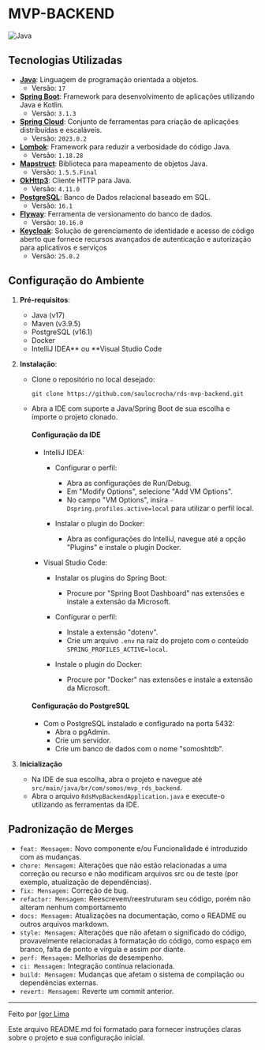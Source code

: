 # MVP-BACKEND

![Java](https://img.shields.io/badge/java-%23ED8B00.svg?style=for-the-badge&logo=openjdk&logoColor=white)

## Tecnologias Utilizadas

- **[Java](https://www.java.com/pt-BR/)**: Linguagem de programação orientada a objetos.
  - Versão: `17`
- **[Spring Boot](https://spring.io/projects/spring-boot)**: Framework para desenvolvimento de aplicações utilizando Java e Kotlin.
  - Versão: `3.1.3`
- **[Spring Cloud](https://spring.io/projects/spring-cloud)**: Conjunto de ferramentas para criação de aplicações distribuídas e escaláveis.
  - Versão: `2023.0.2`
- **[Lombok](https://projectlombok.org)**: Framework para reduzir a verbosidade do código Java.
  - Versão: `1.18.28`
- **[Mapstruct](https://mapstruct.org)**: Biblioteca para mapeamento de objetos Java.
  - Versão: `1.5.5.Final`
- **[OkHttp3](https://square.github.io/okhttp/)**: Cliente HTTP para Java.
  - Versão: `4.11.0`
- **[PostgreSQL](https://www.postgresql.org)**: Banco de Dados relacional baseado em SQL.
  - Versão: `16.1`
- **[Flyway](https://flywaydb.org)**: Ferramenta de versionamento do banco de dados.
  - Versão: `10.16.0`
- **[Keycloak](https://www.keycloak.org)**: Solução de gerenciamento de identidade e acesso de código aberto que fornece recursos avançados de autenticação e autorização para aplicativos e serviços
  - Versão: `25.0.2`

## Configuração do Ambiente

1. **Pré-requisitos**:
    - Java (v17)
    - Maven (v3.9.5)
    - PostgreSQL (v16.1)
    - Docker
    - IntelliJ IDEA** ou **Visual Studio Code

2. **Instalação**:

    - Clone o repositório no local desejado:
       ```
       git clone https://github.com/saulocrocha/rds-mvp-backend.git
       ```
    
    - Abra a IDE com suporte a Java/Spring Boot de sua escolha e importe o projeto clonado.

      #### Configuração da IDE
    
      - IntelliJ IDEA:
        
        - Configurar o perfil:
          - Abra as configurações de Run/Debug.
          - Em "Modify Options", selecione "Add VM Options".
          - No campo "VM Options", insira `-Dspring.profiles.active=local` para utilizar o perfil local.
        
        - Instalar o plugin do Docker:
          - Abra as configurações do IntelliJ, navegue até a opção "Plugins" e instale o plugin Docker.
        
      - Visual Studio Code:
        
        - Instalar os plugins do Spring Boot:
          - Procure por "Spring Boot Dashboard" nas extensões e instale a extensão da Microsoft.
        
        - Configurar o perfil:
          - Instale a extensão "dotenv".
          - Crie um arquivo `.env` na raiz do projeto com o conteúdo `SPRING_PROFILES_ACTIVE=local`.
        
        - Instale o plugin do Docker:
          - Procure por "Docker" nas extensões e instale a extensão da Microsoft.

      #### Configuração do PostgreSQL
      
      - Com o PostgreSQL instalado e configurado na porta 5432:
        - Abra o pgAdmin.
        - Crie um servidor.
        - Crie um banco de dados com o nome "somoshtdb".

3. **Inicialização**
    - Na IDE de sua escolha, abra o projeto e navegue até `src/main/java/br/com/somos/mvp_rds_backend`.
    - Abra o arquivo `RdsMvpBackendApplication.java` e execute-o utilizando as ferramentas da IDE.

## Padronização de Merges
 
- `feat: Mensagem:` Novo componente e/ou Funcionalidade é introduzido com as mudanças.
- `chore: Mensagem:`  Alterações que não estão relacionadas a uma correção ou recurso e não modificam arquivos src ou de teste (por exemplo, atualização de dependências).
- `fix: Mensagem:` Correção de bug.
- `refactor: Mensagem:` Reescrevem/reestruturam seu código, porém não alteram nenhum comportamento
- `docs: Mensagem:` Atualizações na documentação, como o README ou outros arquivos markdown.
- `style: Mensagem:` Alterações que não afetam o significado do código, provavelmente relacionadas à formatação do código, como espaço em branco, falta de ponto e vírgula e assim por diante.
- `perf: Mensagem:` Melhorias de desempenho.
- `ci: Mensagem:` Integração contínua relacionada.
- `build: Mensagem:` Mudanças que afetam o sistema de compilação ou dependências externas.
- `revert: Mensagem:` Reverte um commit anterior.

---

Feito por [Igor Lima](https://github.com/igordt2016)

Este arquivo README.md foi formatado para fornecer instruções claras sobre o projeto e sua configuração inicial.
